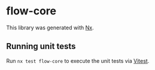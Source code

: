 # flow-core

This library was generated with [Nx](https://nx.dev).

## Running unit tests

Run `nx test flow-core` to execute the unit tests via [Vitest](https://vitest.dev/).
